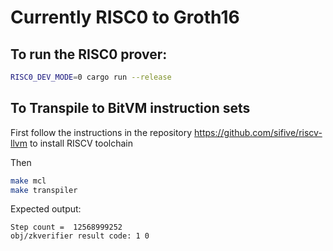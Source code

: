 # Currently RISC0 to Groth16

## To run the RISC0 prover:

```bash
RISC0_DEV_MODE=0 cargo run --release
```

## To Transpile to BitVM instruction sets

First follow the instructions in the repository https://github.com/sifive/riscv-llvm to install RISCV toolchain

Then

```bash
make mcl
make transpiler
```

Expected output:
```
Step count =  12568999252
obj/zkverifier result code: 1 0
```

